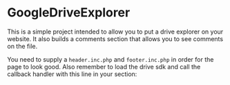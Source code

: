 GoogleDriveExplorer
===================

This is a simple project intended to allow you to put a drive explorer on your website. It also builds a comments section that allows you to see comments on the file.

You need to supply a <code>header.inc.php</code> and <code>footer.inc.php</code> in order for the page to look good. Also remember to load the drive sdk and call the callback handler with this line in your <head> section:

<script src="https://apis.google.com/js/client.js?onload=handleClientLoad"></script>
